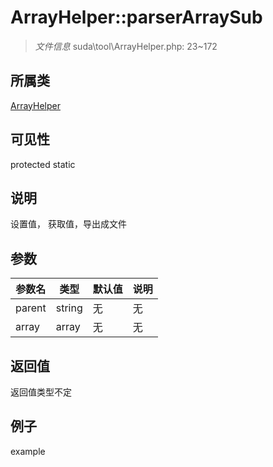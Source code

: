 # ArrayHelper::parserArraySub

> *文件信息* suda\tool\ArrayHelper.php: 23~172
## 所属类 

[ArrayHelper](../ArrayHelper.md)

## 可见性

  protected  static
## 说明


设置值， 获取值，导出成文件

## 参数

| 参数名 | 类型 | 默认值 | 说明 |
|--------|-----|-------|-------|
| parent |  string | 无 | 无 |
| array |  array | 无 | 无 |

## 返回值
返回值类型不定

## 例子

example